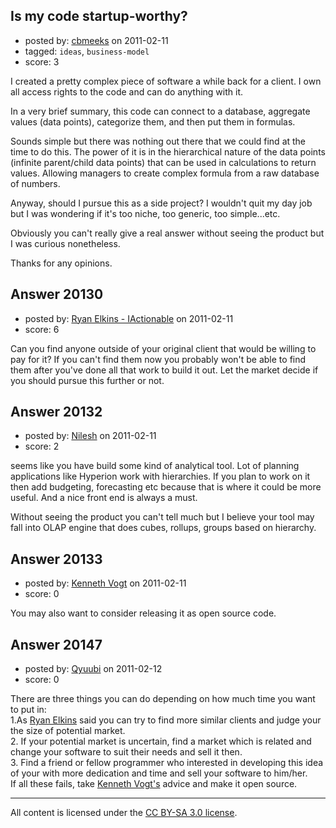 ## Is my code startup-worthy?

- posted by: [cbmeeks](https://stackexchange.com/users/-1/7013-cbmeeks) on 2011-02-11
- tagged: `ideas`, `business-model`
- score: 3

I created a pretty complex piece of software a while back for a client.  I own all access rights to the code and can do anything with it.

In a very brief summary, this code can connect to a database, aggregate values (data points), categorize them, and then put them in formulas.

Sounds simple but there was nothing out there that we could find at the time to do this.  The power of it is in the hierarchical nature of the data points (infinite parent/child data points) that can be used in calculations to return values.  Allowing managers to create complex formula from a raw database of numbers.

Anyway, should I pursue this as a side project?  I wouldn't quit my day job but I was wondering if it's too niche, too generic, too simple...etc.

Obviously you can't really give a real answer without seeing the product but I was curious nonetheless.

Thanks for any opinions.



## Answer 20130

- posted by: [Ryan Elkins - IActionable](https://stackexchange.com/users/-1/2566-ryan-elkins-iactionable) on 2011-02-11
- score: 6

Can you find anyone outside of your original client that would be willing to pay for it? If you can't find them now you probably won't be able to find them after you've done all that work to build it out. Let the market decide if you should pursue this further or not.


## Answer 20132

- posted by: [Nilesh](https://stackexchange.com/users/-1/6985-nilesh) on 2011-02-11
- score: 2

seems like you have build some kind of analytical tool. Lot of planning applications like Hyperion work with hierarchies. If you plan to work on it then add budgeting, forecasting etc because that is where it could be more useful. And a nice front end is always a must. 

Without seeing the product you can't tell much but I believe your tool may fall into OLAP engine that does cubes, rollups, groups based on hierarchy.


## Answer 20133

- posted by: [Kenneth Vogt](https://stackexchange.com/users/-1/6736-kenneth-vogt) on 2011-02-11
- score: 0

You may also want to consider releasing it as open source code.


## Answer 20147

- posted by: [Qyuubi](https://stackexchange.com/users/-1/7233-qyuubi) on 2011-02-12
- score: 0

<p>There are three things you can do depending on how much time you want to put in:<br>
1.As <a href="http://answers.onstartups.com/questions/20127/is-my-code-startup-worthy/20130#20130">Ryan Elkins</a> said you can try to find more similar clients and judge your the size of potential market.<br>
2. If your potential market is uncertain, find a market which is related and change your software to suit their needs and sell it then.<br>
3. Find a friend or fellow programmer who interested in developing this idea of your with more dedication and time and sell your software to him/her.<br>
If all these fails, take <a href="http://answers.onstartups.com/questions/20127/is-my-code-startup-worthy/20133#20133">Kenneth Vogt's</a> advice and make it open source.</p>




---

All content is licensed under the [CC BY-SA 3.0 license](https://creativecommons.org/licenses/by-sa/3.0/).
